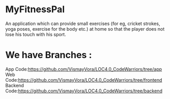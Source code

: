 # MyFitnessPal
An application which can provide small exercises (for eg, cricket strokes, yoga poses, exercise for the body etc.) at home so that the player does not lose his touch with his sport.

# We have Branches :
App Code:https://github.com/VismayVora/LOC4.0_CodeWarriors/tree/app
Web Code:https://github.com/VismayVora/LOC4.0_CodeWarriors/tree/frontend
Backend Code:https://github.com/VismayVora/LOC4.0_CodeWarriors/tree/backend
